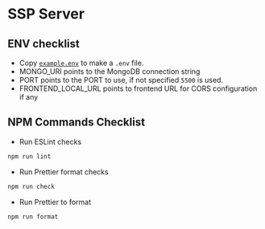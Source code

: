 # SSP Server

## ENV checklist

- Copy [`example.env`](./example.env) to make a `.env` file.
- MONGO_URI points to the MongoDB connection string
- PORT points to the PORT to use, if not specified `5500` is used.
- FRONTEND_LOCAL_URL points to frontend URL for CORS configuration if any

## NPM Commands Checklist
- Run ESLint checks
```bash
npm run lint
```

- Run Prettier format checks
```bash
npm run check
```

- Run Prettier to format
```bash
npm run format
```